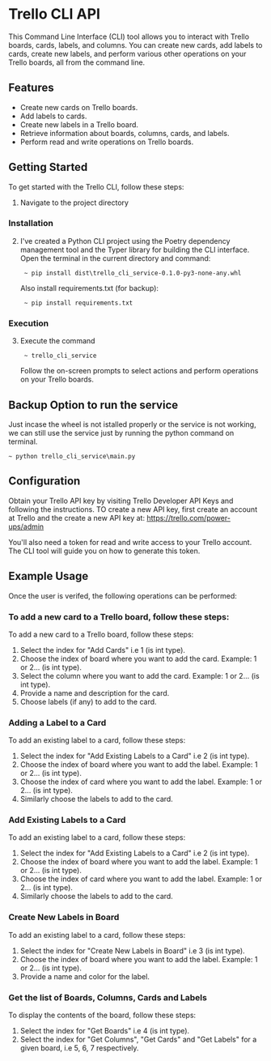 # Trello CLI API

This Command Line Interface (CLI) tool allows you to interact with Trello boards, cards, labels, and columns. You can create new cards, add labels to cards, create new labels, and perform various other operations on your Trello boards, all from the command line.

## Features

- Create new cards on Trello boards.
- Add labels to cards.
- Create new labels in a Trello board.
- Retrieve information about boards, columns, cards, and labels.
- Perform read and write operations on Trello boards.

## Getting Started

To get started with the Trello CLI, follow these steps:

1. Navigate to the project directory

### Installation

2. I've created a Python CLI project using the Poetry dependency management tool and the Typer library for building the CLI interface. Open the terminal in the current directory and command:

        ~ pip install dist\trello_cli_service-0.1.0-py3-none-any.whl

    Also install requirements.txt (for backup):

        ~ pip install requirements.txt

### Execution

3. Execute the command

        ~ trello_cli_service

    Follow the on-screen prompts to select actions and perform operations on your Trello boards.

## Backup Option to run the service

Just incase the wheel is not istalled properly or the service is not working, we can still use the service
just by running the python command on terminal. 

    ~ python trello_cli_service\main.py

## Configuration

Obtain your Trello API key by visiting Trello Developer API Keys and following the instructions.
TO create a new API key, first create an account at Trello and the create a new API key at: https://trello.com/power-ups/admin

You'll also need a token for read and write access to your Trello account. The CLI tool will guide you on how to generate this token.

## Example Usage

Once the user is verifed, the following operations can be performed:

### To add a new card to a Trello board, follow these steps:
To add a new card to a Trello board, follow these steps:

1. Select the index for "Add Cards" i.e 1 (is int type).
2. Choose the index of board where you want to add the card. Example: 1 or 2... (is int type).
3. Select the column where you want to add the card. Example: 1 or 2... (is int type).
4. Provide a name and description for the card.
5. Choose labels (if any) to add to the card.

### Adding a Label to a Card
To add an existing label to a card, follow these steps:

1. Select the index for "Add Existing Labels to a Card" i.e 2 (is int type).
2. Choose the index of board where you want to add the label. Example: 1 or 2... (is int type).
3. Choose the index of card where you want to add the label. Example: 1 or 2... (is int type).
4. Similarly choose the labels to add to the card.

### Add Existing Labels to a Card
To add an existing label to a card, follow these steps:

1. Select the index for "Add Existing Labels to a Card" i.e 2 (is int type).
2. Choose the index of board where you want to add the label. Example: 1 or 2... (is int type).
3. Choose the index of card where you want to add the label. Example: 1 or 2... (is int type).
4. Similarly choose the labels to add to the card.

### Create New Labels in Board
To add an existing label to a card, follow these steps:

1. Select the index for "Create New Labels in Board" i.e 3 (is int type).
2. Choose the index of board where you want to add the label. Example: 1 or 2... (is int type).
3. Provide a name and color for the label.

### Get the list of Boards, Columns, Cards and Labels
To display the contents of the board, follow these steps:

1. Select the index for "Get Boards" i.e 4 (is int type).
2. Select the index for "Get Columns", "Get Cards" and "Get Labels" for a given board, i.e 5, 6, 7 respectively.